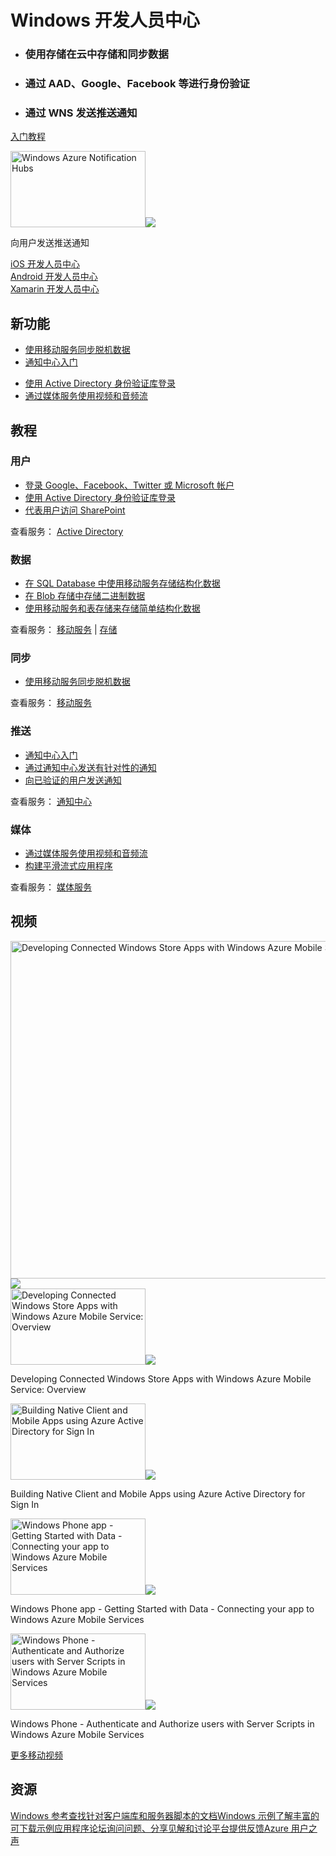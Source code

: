<div>
  <h1>Windows 开发人员中心</h1>
  <div>
    <ul>
      <li>
        <h3>使用存储在云中存储和同步数据</h3>
      </li>
      <li>
        <h3>通过 AAD、Google、Facebook 等进行身份验证</h3>
      </li>
      <li>
        <h3>通过 WNS 发送推送通知</h3>
      </li>
    </ul>
    <p><a href="http://azure.microsoft.com/zh-cn/documentation/articles/mobile-services-javascript-backend-windows-store-javascript-get-started/" ms.pgarea="content" ms.cmpgrp="body" ms.cmptyp="button" ms.cmpnm="入门教程" ms.title="" km.title="" ms.interactiontype="22">入门教程</a></p>
  </div>
  <div><a href="http://azure.microsoft.com/zh-cn/documentation/videos/notification-hubs/" data-control="" data-expanding="false" data-ch9="http://channel9.msdn.com/Blogs/Windows-Azure/Windows-Azure-Notification-Hubs/player/" data-caption="zh-cn" ms.pgarea="content" ms.cmpgrp="body" ms.cmptyp="video" ms.cmpnm="07-30-2013 11 min, 03 sec" ms.title="Windows Azure Notification Hubs" km.title="Windows Azure Notification Hubs" ms.interactiontype="1"><img src="http://video.ch9.ms/ch9/80d3/b070132b-6309-479e-8b93-f6c4e78980d3/notificationhubs_512.jpg" alt="Windows Azure Notification Hubs" data-control="thumbnail" height="122" width="216"><img src="http://acom.azurecomcdn.net/80C57D/cdn/images/cvt-2033c2e7d39044eb77e5fe971ce2f3c80db5c52b/icon/VideoPlay.svg"></a>
    <p>向用户发送推送通知</p>
  </div>
</div>
<div>
  <div><a href="http://azure.microsoft.com/zh-cn/develop/mobile/ios" ms.pgarea="content" ms.cmpgrp="body" ms.cmptyp="link" ms.cmpnm="iOS 开发人员中心" ms.title="" km.title="" ms.interactiontype="1">iOS 开发人员中心</a></div>
  <div><a href="http://azure.microsoft.com/zh-cn/develop/mobile/android" ms.pgarea="content" ms.cmpgrp="body" ms.cmptyp="link" ms.cmpnm="Android 开发人员中心" ms.title="" km.title="" ms.interactiontype="1">Android 开发人员中心</a></div>
  <div><a href="http://azure.microsoft.com/zh-cn/develop/mobile/xamarin" ms.pgarea="content" ms.cmpgrp="body" ms.cmptyp="link" ms.cmpnm="Xamarin 开发人员中心" ms.title="" km.title="" ms.interactiontype="1">Xamarin 开发人员中心</a></div>
</div>
<div>
  <h2>新功能</h2>
  <div>
    <ul>
      <li><a href="http://azure.microsoft.com/zh-cn/documentation/articles/mobile-services-windows-phone-get-started-offline-data/" ms.pgarea="content" ms.cmpgrp="body" ms.cmptyp="link list link" ms.cmpnm=" | 使用移动服务同步脱机数据" ms.title="" km.title="" ms.interactiontype="1" ms.index="0">使用移动服务同步脱机数据</a></li>
      <li><a href="http://azure.microsoft.com/zh-cn/documentation/articles/notification-hubs-windows-phone-get-started/" ms.pgarea="content" ms.cmpgrp="body" ms.cmptyp="link list link" ms.cmpnm=" | 通知中心入门" ms.title="" km.title="" ms.interactiontype="1" ms.index="1">通知中心入门</a></li>
    </ul>
  </div>
  <div>
    <ul>
      <li><a href="https://github.com/AzureADSamples/NativeClient-WindowsPhone8.1" ms.pgarea="content" ms.cmpgrp="body" ms.cmptyp="link list link" ms.cmpnm=" | 使用 Active Directory 身份验证库登录" ms.title="" km.title="" ms.interactiontype="1" ms.index="0">使用 Active Directory 身份验证库登录</a></li>
      <li><a href="http://playerframework.codeplex.com/releases/view/97333" ms.pgarea="content" ms.cmpgrp="body" ms.cmptyp="link list link" ms.cmpnm=" | 通过媒体服务使用视频和音频流" ms.title="" km.title="" ms.interactiontype="1" ms.index="1">通过媒体服务使用视频和音频流</a></li>
    </ul>
  </div>
</div>
<div>
  <h2>教程</h2>
</div>
<div>
  <div>
    <h3 data-jumpto-stop="true">用户</h3>
  </div>
  <div>
    <ul>
      <li><a href="http://azure.microsoft.com/zh-cn/documentation/articles/mobile-services-windows-phone-get-started-users/" ms.pgarea="content" ms.cmpgrp="body" ms.cmptyp="link list link" ms.cmpnm=" | 登录 Google、Facebook、Twitter 或 Microsoft 帐户" ms.title="" km.title="" ms.interactiontype="1" ms.index="0">登录 Google、Facebook、Twitter 或 Microsoft 帐户</a></li>
      <li><a href="https://github.com/AzureADSamples/NativeClient-WindowsPhone8.1" ms.pgarea="content" ms.cmpgrp="body" ms.cmptyp="link list link" ms.cmpnm=" | 使用 Active Directory 身份验证库登录" ms.title="" km.title="" ms.interactiontype="1" ms.index="1">使用 Active Directory 身份验证库登录</a></li>
      <li><a href="http://azure.microsoft.com/zh-cn/documentation/articles/mobile-services-dotnet-backend-calling-sharepoint-on-behalf-of-user/" ms.pgarea="content" ms.cmpgrp="body" ms.cmptyp="link list link" ms.cmpnm=" | 代表用户访问 SharePoint" ms.title="" km.title="" ms.interactiontype="1" ms.index="2">代表用户访问 SharePoint</a></li>
    </ul>
    <p>查看服务： <a href="https://github.com/AzureAD" ms.pgarea="content" ms.cmpgrp="body" ms.cmptyp="link" ms.cmpnm="Active Directory" ms.title="" km.title="" ms.interactiontype="1">Active Directory</a></p>
  </div>
</div>
<div>
  <div>
    <h3 data-jumpto-stop="true">数据</h3>
  </div>
  <div>
    <ul>
      <li><a href="http://azure.microsoft.com/zh-cn/documentation/articles/mobile-services-windows-phone-get-started-data/" ms.pgarea="content" ms.cmpgrp="body" ms.cmptyp="link list link" ms.cmpnm=" | 在 SQL Database 中使用移动服务存储结构化数据" ms.title="" km.title="" ms.interactiontype="1" ms.index="0">在 SQL Database 中使用移动服务存储结构化数据</a></li>
      <li><a href="http://azure.microsoft.com/zh-cn/documentation/articles/mobile-services-windows-phone-upload-data-blob-storage/" ms.pgarea="content" ms.cmpgrp="body" ms.cmptyp="link list link" ms.cmpnm=" | 在 Blob 存储中存储二进制数据" ms.title="" km.title="" ms.interactiontype="1" ms.index="1">在 Blob 存储中存储二进制数据</a></li>
      <li><a href="http://azure.microsoft.com/zh-cn/documentation/articles/mobile-services-store-data-table-storage/" ms.pgarea="content" ms.cmpgrp="body" ms.cmptyp="link list link" ms.cmpnm=" | 使用移动服务和表存储来存储简单结构化数据" ms.title="" km.title="" ms.interactiontype="1" ms.index="2">使用移动服务和表存储来存储简单结构化数据</a></li>
    </ul>
    <p>查看服务： <a href="http://azure.microsoft.com/zh-cn/documentation/services/mobile-services/" ms.pgarea="content" ms.cmpgrp="body" ms.cmptyp="link" ms.cmpnm="移动服务" ms.title="" km.title="" ms.interactiontype="1">移动服务</a> | <a href="http://azure.microsoft.com/zh-cn/documentation/services/storage/" ms.pgarea="content" ms.cmpgrp="body" ms.cmptyp="link" ms.cmpnm="存储" ms.title="" km.title="" ms.interactiontype="1">存储</a></p>
  </div>
</div>
<div>
  <div>
    <h3 data-jumpto-stop="true">同步</h3>
  </div>
  <div>
    <ul>
      <li><a href="http://azure.microsoft.com/zh-cn/documentation/articles/mobile-services-windows-phone-get-started-offline-data/" ms.pgarea="content" ms.cmpgrp="body" ms.cmptyp="link list link" ms.cmpnm=" | 使用移动服务同步脱机数据" ms.title="" km.title="" ms.interactiontype="1" ms.index="0">使用移动服务同步脱机数据</a></li>
    </ul>
    <p>查看服务： <a href="http://azure.microsoft.com/zh-cn/documentation/services/mobile-services/" ms.pgarea="content" ms.cmpgrp="body" ms.cmptyp="link" ms.cmpnm="移动服务" ms.title="" km.title="" ms.interactiontype="1">移动服务</a></p>
  </div>
</div>
<div>
  <div>
    <h3 data-jumpto-stop="true">推送</h3>
  </div>
  <div>
    <ul>
      <li><a href="http://azure.microsoft.com/zh-cn/documentation/articles/notification-hubs-windows-phone-get-started/" ms.pgarea="content" ms.cmpgrp="body" ms.cmptyp="link list link" ms.cmpnm=" | 通知中心入门" ms.title="" km.title="" ms.interactiontype="1" ms.index="0">通知中心入门</a></li>
      <li><a href="http://azure.microsoft.com/zh-cn/documentation/articles/notification-hubs-windows-phone-send-breaking-news/" ms.pgarea="content" ms.cmpgrp="body" ms.cmptyp="link list link" ms.cmpnm=" | 通过通知中心发送有针对性的通知" ms.title="" km.title="" ms.interactiontype="1" ms.index="1">通过通知中心发送有针对性的通知</a></li>
      <li><a href="http://azure.microsoft.com/zh-cn/documentation/articles/mobile-services-javascript-backend-windows-phone-push-notifications-app-users/" ms.pgarea="content" ms.cmpgrp="body" ms.cmptyp="link list link" ms.cmpnm=" | 向已验证的用户发送通知" ms.title="" km.title="" ms.interactiontype="1" ms.index="2">向已验证的用户发送通知</a></li>
    </ul>
    <p>查看服务： <a href="http://azure.microsoft.com/zh-cn/documentation/services/notification-hubs/" ms.pgarea="content" ms.cmpgrp="body" ms.cmptyp="link" ms.cmpnm="通知中心" ms.title="" km.title="" ms.interactiontype="1">通知中心</a></p>
  </div>
</div>
<div>
  <div>
    <h3 data-jumpto-stop="true">媒体</h3>
  </div>
  <div>
    <ul>
      <li><a href="http://playerframework.codeplex.com/releases/view/97333" ms.pgarea="content" ms.cmpgrp="body" ms.cmptyp="link list link" ms.cmpnm=" | 通过媒体服务使用视频和音频流" ms.title="" km.title="" ms.interactiontype="1" ms.index="0">通过媒体服务使用视频和音频流</a></li>
      <li><a href="http://azure.microsoft.com/zh-cn/documentation/articles/media-services-build-smooth-streaming-apps/" ms.pgarea="content" ms.cmpgrp="body" ms.cmptyp="link list link" ms.cmpnm=" | 构建平滑流式应用程序" ms.title="" km.title="" ms.interactiontype="1" ms.index="1">构建平滑流式应用程序</a></li>
    </ul>
    <p>查看服务： <a href="http://azure.microsoft.com/zh-cn/develop/media-services/" ms.pgarea="content" ms.cmpgrp="body" ms.cmptyp="link" ms.cmpnm="媒体服务" ms.title="" km.title="" ms.interactiontype="1">媒体服务</a></p>
  </div>
</div>
<div>
  <h2 data-jumpto-stop="true">视频</h2>
</div>
<div>
  <div data-control="video-switcher">
    <div><a href="http://azure.microsoft.com/zh-cn/documentation/videos/teched2013-northamerica-azure-mobile-services-developing-connected-windows-store-apps/" data-control="video" data-expanding="false" data-ch9="http://channel9.msdn.com/Events/TechEd/NorthAmerica/2013/WAD-B319/player/" data-caption="zh-cn" ms.pgarea="content" ms.cmpgrp="body" ms.cmptyp="video" ms.cmpnm="04-03-2013 01 hr, 20 min, 31 sec" ms.title="Developing Connected Windows Store Apps with Windows Azure Mobile Service: Overview" km.title="Developing Connected Windows Store Apps with Windows Azure Mobile Service: Overview" ms.interactiontype="1"><img src="http://video.ch9.ms/sessions/teched/na/2013/WAD-B319.jpg" alt="Developing Connected Windows Store Apps with Windows Azure Mobile Service: Overview" data-control="thumbnail" height="540" width="960"><img src="http://acom.azurecomcdn.net/80C57D/cdn/images/cvt-2033c2e7d39044eb77e5fe971ce2f3c80db5c52b/icon/VideoPlay.svg"></a></div>
    <div>
      <div><a href="http://azure.microsoft.com/zh-cn/documentation/videos/teched2013-northamerica-azure-mobile-services-developing-connected-windows-store-apps/" data-control="" data-expanding="false" data-ch9="http://channel9.msdn.com/Events/TechEd/NorthAmerica/2013/WAD-B319/player/" data-caption="zh-cn" ms.pgarea="content" ms.cmpgrp="body" ms.cmptyp="video" ms.cmpnm="04-03-2013 01 hr, 20 min, 31 sec" ms.title="Developing Connected Windows Store Apps with Windows Azure Mobile Service: Overview" km.title="Developing Connected Windows Store Apps with Windows Azure Mobile Service: Overview" ms.interactiontype="1"><img src="http://video.ch9.ms/sessions/teched/na/2013/WAD-B319.jpg" alt="Developing Connected Windows Store Apps with Windows Azure Mobile Service: Overview" data-control="thumbnail" height="122" width="216"><img src="http://acom.azurecomcdn.net/80C57D/cdn/images/cvt-2033c2e7d39044eb77e5fe971ce2f3c80db5c52b/icon/VideoPlay.svg"></a>
        <p>Developing Connected Windows Store Apps with Windows Azure Mobile Service: Overview</p>
      </div>
      <div><a href="http://azure.microsoft.com/zh-cn/documentation/videos/building-native-client-and-mobile-apps-using-active-directory-for-sign-in/" data-control="" data-expanding="false" data-ch9="http://channel9.msdn.com/Events/Build/2014/3-598/player/" data-caption="zh-cn" ms.pgarea="content" ms.cmpgrp="body" ms.cmptyp="video" ms.cmpnm="03-31-2014 00 min, 00 sec" ms.title="Building Native Client and Mobile Apps using Azure Active Directory for Sign In" km.title="Building Native Client and Mobile Apps using Azure Active Directory for Sign In" ms.interactiontype="1"><img src="http://video.ch9.ms/sessions/build/2014/3-598.jpg" alt="Building Native Client and Mobile Apps using Azure Active Directory for Sign In" data-control="thumbnail" height="122" width="216"><img src="http://acom.azurecomcdn.net/80C57D/cdn/images/cvt-2033c2e7d39044eb77e5fe971ce2f3c80db5c52b/icon/VideoPlay.svg"></a>
        <p>Building Native Client and Mobile Apps using Azure Active Directory for Sign In</p>
      </div>
      <div><a href="http://azure.microsoft.com/zh-cn/documentation/videos/mobile-get-started-with-data-windows-phone/" data-control="" data-expanding="false" data-ch9="http://channel9.msdn.com/Series/Windows-Azure-Mobile-Services/Windows-Phone-app-Getting-Started-with-Data-Connecting-your-app-to-Windows-Azure-Mobile-Services/player/" data-caption="zh-cn" ms.pgarea="content" ms.cmpgrp="body" ms.cmptyp="video" ms.cmpnm="04-20-2013 12 min, 54 sec" ms.title="Windows Phone app - Getting Started with Data - Connecting your app to Windows Azure Mobile Services" km.title="Windows Phone app - Getting Started with Data - Connecting your app to Windows Azure Mobile Services" ms.interactiontype="1"><img src="http://video.ch9.ms/ch9/af14/9cb9d374-1bde-4d2e-ae1c-87233e57af14/WindowsPhoneGettingStartedWithData_512.jpg" alt="Windows Phone app - Getting Started with Data - Connecting your app to Windows Azure Mobile Services" data-control="thumbnail" height="122" width="216"><img src="http://acom.azurecomcdn.net/80C57D/cdn/images/cvt-2033c2e7d39044eb77e5fe971ce2f3c80db5c52b/icon/VideoPlay.svg"></a>
        <p>Windows Phone app - Getting Started with Data - Connecting your app to Windows Azure Mobile Services</p>
      </div>
      <div><a href="http://azure.microsoft.com/zh-cn/documentation/videos/mobile-authorize-users-in-scripts-windows-phone/" data-control="" data-expanding="false" data-ch9="http://channel9.msdn.com/Series/Windows-Azure-Mobile-Services/Windows-Phone-Authenticate-and-Authorize-users-with-Server-Scripts-in-Windows-Azure-Mobile-Services/player/" data-caption="zh-cn" ms.pgarea="content" ms.cmpgrp="body" ms.cmptyp="video" ms.cmpnm="04-24-2013 15 min, 00 sec" ms.title="Windows Phone - Authenticate and Authorize users with Server Scripts in Windows Azure Mobile Services" km.title="Windows Phone - Authenticate and Authorize users with Server Scripts in Windows Azure Mobile Services" ms.interactiontype="1"><img src="http://video.ch9.ms/ch9/14d4/3f8b3f70-2190-4d16-a5a3-732b434414d4/WPAuthenticateAndAuthorizeUsers_512.jpg" alt="Windows Phone - Authenticate and Authorize users with Server Scripts in Windows Azure Mobile Services" data-control="thumbnail" height="122" width="216"><img src="http://acom.azurecomcdn.net/80C57D/cdn/images/cvt-2033c2e7d39044eb77e5fe971ce2f3c80db5c52b/icon/VideoPlay.svg"></a>
        <p>Windows Phone - Authenticate and Authorize users with Server Scripts in Windows Azure Mobile Services</p>
      </div>
    </div>
  </div>
  <p><a href="http://azure.microsoft.com/zh-cn/documentation/videos/index/?services=mobile-services" ms.pgarea="content" ms.cmpgrp="body" ms.cmptyp="link" ms.cmpnm="更多移动视频" ms.title="" km.title="" ms.interactiontype="1">更多移动视频</a></p>
</div>
<div>
  <h2 data-jumpto-stop="true">资源</h2>
  <div><a href="http://azure.microsoft.com/zh-cn/develop/mobile/reference-wp8/" ms.pgarea="content" ms.cmpgrp="body" ms.cmptyp="resource block link" ms.cmpnm="Windows 参考 查找针对客户端库和服务器脚本的文档" ms.title="" km.title="" ms.interactiontype="1">Windows 参考查找针对客户端库和服务器脚本的文档</a><a href="http://azure.microsoft.com/zh-cn/develop/mobile/wp8-samples/" ms.pgarea="content" ms.cmpgrp="body" ms.cmptyp="resource block link" ms.cmpnm="Windows 示例 了解丰富的可下载示例应用程序" ms.title="" km.title="" ms.interactiontype="1">Windows 示例了解丰富的可下载示例应用程序</a><a href="http://social.msdn.microsoft.com/Forums/azure/en-US/home?category=windowsazureplatform,windowsazureplatformctp,windowsazure&forum=azurescheduler,TFService,azureapimgmt,hypervrecovmgr,azuresearch,azurecache,windowsazurewebsitespreview,windowsazureactiveauthentication,notificationhubs,windowsazurepurchasing,servbus,windowsazurepack,hdinsight,ssdsgetstarted,azureautomation,WindowsAzureAD,windowsazuredata,DataMarket,windowsazuremanagement,windowsazuredevelopment,WAVirtualMachinesforWindows,azurebiztalksvcs,windowsazureonlinebackup,azuremobile,azurescripting,WAVirtualMachinesVirtualNetwork,AzureDocumentDB,MediaServices,AzureRemoteApp,WAVirtualMachinesforLinux,wavirtualmachinesforbiztalkserver,appfabricctp,socialanalytics,MachineLearning&filter=alltypes&brandIgnore=True&sort=relevancedesc&filter=alltypes&searchTerm=windows+phone" ms.pgarea="content" ms.cmpgrp="body" ms.cmptyp="resource block link" ms.cmpnm="论坛 询问问题、分享见解和讨论平台" ms.title="" km.title="" ms.interactiontype="1">论坛询问问题、分享见解和讨论平台</a><a href="http://azure.microsoft.com/zh-cn/develop/mobile/windows/#" data-forum="216254" ms.pgarea="content" ms.cmpgrp="body" ms.cmptyp="resource block link" ms.cmpnm="提供反馈 Azure 用户之声" ms.title="" km.title="" ms.interactiontype="1">提供反馈Azure 用户之声</a></div>
</div>
